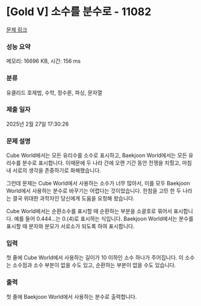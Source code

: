 # [Gold V] 소수를 분수로 - 11082 

[문제 링크](https://www.acmicpc.net/problem/11082) 

### 성능 요약

메모리: 16696 KB, 시간: 156 ms

### 분류

유클리드 호제법, 수학, 정수론, 파싱, 문자열

### 제출 일자

2025년 2월 27일 17:30:26

### 문제 설명

<p>Cube World에서는 모든 유리수를 소수로 표시하고, Baekjoon World에서는 모든 유리수를 분수로 표시합니다. 이때문에 두 나라 간에 오랜 기간 동안 전쟁을 치뤘고, 마침내 서로의 생각을 존중하기로 화해했습니다.</p>

<p>그런데 문제는 Cube World에서 사용하는 소수가 너무 많아서, 이를 모두 Baekjoon World에서 사용하는 분수로 바꾸기는 어렵다는 것이었습니다. 한참을 고민 한 두 나라는 결국 위대한 과학자인 당신에게 도움을 요청해 왔습니다.</p>

<p>Cube World에서는 순환소수를 표시할 때 순환하는 부분을 소괄호로 묶어서 표시합니다. 예를 들어 0.444...는 0.(4)로 표시하는 식입니다. Baekjoon World에서는 분수를 표시할 때 분자와 분모가 서로소가 되도록 하여 표시합니다.</p>

### 입력 

 <p>첫 줄에 Cube World에서 사용하는 길이가 10 이하인 소수 하나가 주어집니다. 이 소수는 소수점과 소수 부분이 없을 수도 있고, 순환하는 부분이 없을 수도 있습니다.</p>

### 출력 

 <p>첫 줄에 Baekjoon World에서 사용하는 분수로 출력합니다.</p>

